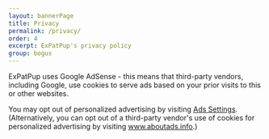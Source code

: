 ```yaml
---
layout: bannerPage
title: Privacy
permalink: /privacy/
order: 4
excerpt: ExPatPup's privacy policy
group: bogus
---
```


ExPatPup uses Google AdSense - this means that third-party vendors, including Google, use cookies to serve ads based on your prior visits to this or other websites.

You may opt out of personalized advertising by visiting <a href="https://www.google.com/settings/ads" target="_blank">Ads Settings</a>. (Alternatively, you can opt out of a third-party vendor's use of cookies for personalized advertising by visiting <a href="www.aboutads.info">www.aboutads.info</a>.)
